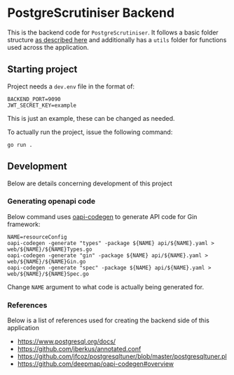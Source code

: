 # PostgreScrutiniser Backend

This is the backend code for `PostgreScrutiniser`. It follows a basic folder structure [as described here](https://github.com/golang-standards/project-layout) and additionally has a `utils` folder for functions used across the application.

## Starting project

Project needs a `dev.env` file in the format of:
```
BACKEND_PORT=9090
JWT_SECRET_KEY=example
```
This is just an example, these can be changed as needed.

To actually run the project, issue the following command:
```
go run .
```

## Development

Below are details concerning development of this project

### Generating openapi code

Below command uses [oapi-codegen](https://github.com/deepmap/oapi-codegen#overview) to generate API code for Gin framework:
```
NAME=resourceConfig
oapi-codegen -generate "types" -package ${NAME} api/${NAME}.yaml > web/${NAME}/${NAME}Types.go
oapi-codegen -generate "gin" -package ${NAME} api/${NAME}.yaml > web/${NAME}/${NAME}Gin.go
oapi-codegen -generate "spec" -package ${NAME} api/${NAME}.yaml > web/${NAME}/${NAME}Spec.go
```
Change `NAME` argument to what code is actually being generated for.

### References

Below is a list of references used for creating the backend side of this application
- https://www.postgresql.org/docs/
- https://github.com/jberkus/annotated.conf
- https://github.com/jfcoz/postgresqltuner/blob/master/postgresqltuner.pl
- https://github.com/deepmap/oapi-codegen#overview